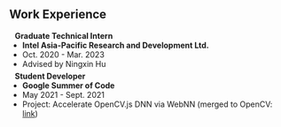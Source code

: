 ## Work Experience

<h4 style="margin:0 10px 0;">Graduate Technical Intern</h4>

<ul style="margin:0 0px 5px;">
  <li><autocolor><b>Intel Asia-Pacific Research and Development Ltd.</b></autocolor></li>
  <li><autocolor>Oct. 2020 - Mar. 2023</autocolor></li>
  <li><autocolor>Advised by Ningxin Hu</autocolor></li>
</ul>

<h4 style="margin:0 10px 0;">Student Developer</h4>

<ul style="margin:0 0px 5px;">
  <li><autocolor><b>Google Summer of Code</b></autocolor></li>
  <li><autocolor>May 2021 - Sept. 2021</autocolor></li>
  <li><autocolor>Project: Accelerate OpenCV.js DNN via WebNN (merged to OpenCV: <a href="https://github.com/opencv/opencv/pull/20406">link</a>)</autocolor></li>
</ul>